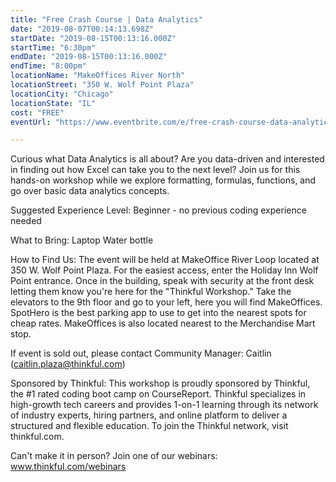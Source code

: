 ```yaml
---
title: "Free Crash Course | Data Analytics"
date: "2019-08-07T00:14:13.698Z"
startDate: "2019-08-15T00:13:16.000Z"
startTime: "6:30pm"
endDate: "2019-08-15T00:13:16.000Z"
endTime: "8:00pm"
locationName: "MakeOffices River North"
locationStreet: "350 W. Wolf Point Plaza"
locationCity: "Chicago"
locationState: "IL"
cost: "FREE"
eventUrl: "https://www.eventbrite.com/e/free-crash-course-data-analytics-tickets-64546513359?aff=ChicagoTechEvents"

---
```


Curious what Data Analytics is all about? Are you data-driven and interested in finding out how Excel can take you to the next level? Join us for this hands-on workshop while we explore formatting, formulas, functions, and go over basic data analytics concepts.

Suggested Experience Level:
Beginner - no previous coding experience needed

What to Bring:
Laptop
Water bottle 

How to Find Us: 
The event will be held at MakeOffice River Loop located at 350 W. Wolf Point Plaza. For the easiest access, enter the Holiday Inn Wolf Point entrance. Once in the building, speak with security at the front desk letting them know you're here for the "Thinkful Workshop." Take the elevators to the 9th floor and go to your left, here you will find MakeOffices. SpotHero is the best parking app to use to get into the nearest spots for cheap rates. MakeOffices is also located nearest to the Merchandise Mart stop.

If event is sold out, please contact Community Manager: Caitlin (caitlin.plaza@thinkful.com)

Sponsored by Thinkful:
This workshop is proudly sponsored by Thinkful, the #1 rated coding boot camp on CourseReport. Thinkful specializes in high-growth tech careers and provides 1-on-1 learning through its network of industry experts, hiring partners, and online platform to deliver a structured and flexible education. To join the Thinkful network, visit thinkful.com.

Can't make it in person? Join one of our webinars: www.thinkful.com/webinars

